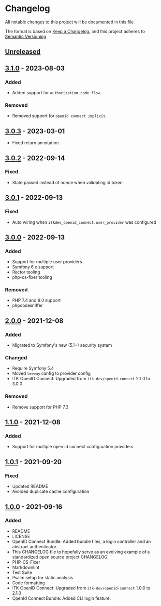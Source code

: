 # Changelog

All notable changes to this project will be documented in this file.

The format is based on [Keep a Changelog](https://keepachangelog.com/en/1.0.0/),
and this project adheres to [Semantic Versioning](https://semver.org/spec/v2.0.0.html)

## [Unreleased]

## [3.1.0] - 2023-08-03

### Added

- Added support for `authorization code flow`.

### Removed

- Removed support for `openid connect implicit`.

## [3.0.3] - 2023-03-01

- Fixed return annotation.

## [3.0.2] - 2022-09-14
### Fixed
- State passed instead of nonce when validating id token

## [3.0.1] - 2022-09-13
### Fixed
- Auto wiring when `itkdev_openid_connect.user_provider` was configured

## [3.0.0] - 2022-09-13
### Added
- Support for multiple user providers
- Symfony 6.x support
- Rector tooling
- php-cs-fixer tooling

### Removed
- PHP 7.4 and 8.0 support
- phpcodesniffer

## [2.0.0] - 2021-12-08
### Added
- Migrated to Symfony's new (5.1+) security system
### Changed
- Require Symfony 5.4
- Moved `leeway` config to provider config
- ITK OpenID Connect: Upgraded from
  `itk-dev/openid-connect` 2.1.0 to 3.0.0
### Removed
- Remove support for PHP 7.3

## [1.1.0] - 2021-12-08
### Added
- Support for multiple open id connect configuration providers

## [1.0.1] - 2021-09-20
### Fixed
- Updated README
- Avoided duplicate cache configuration

## [1.0.0] - 2021-09-16
### Added
- README
- LICENSE
- OpenID Connect Bundle: Added bundle files, a login controller and an abstract authenticator.
- This CHANGELOG file to hopefully serve as an evolving example of a
  standardized open source project CHANGELOG.
- PHP-CS-Fixer
- Markdownlint
- Test Suite
- Psalm setup for static analysis
- Code formatting
- ITK OpenID Connect: Upgraded from
  `itk-dev/openid-connect` 1.0.0 to 2.1.0
- OpenId Connect Bundle: Added CLI login feature.

[unreleased]: https://github.com/itk-dev/openid-connect-bundle/compare/3.1.0...HEAD
[3.1.0]: https://github.com/itk-dev/openid-connect-bundle/releases/tag/3.1.0
[3.0.3]: https://github.com/itk-dev/openid-connect-bundle/releases/tag/3.0.3
[3.0.2]: https://github.com/itk-dev/openid-connect-bundle/releases/tag/3.0.2
[3.0.1]: https://github.com/itk-dev/openid-connect-bundle/releases/tag/3.0.1
[3.0.0]: https://github.com/itk-dev/openid-connect-bundle/releases/tag/3.0.0
[2.0.0]: https://github.com/itk-dev/openid-connect-bundle/releases/tag/2.0.0
[1.1.0]: https://github.com/itk-dev/openid-connect-bundle/releases/tag/1.1.0
[1.0.1]: https://github.com/itk-dev/openid-connect-bundle/releases/tag/1.0.1
[1.0.0]: https://github.com/itk-dev/openid-connect-bundle/releases/tag/1.0.0
